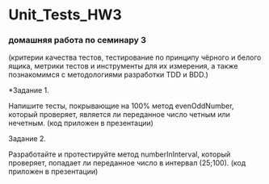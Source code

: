 # Unit_Tests_HW3
### домашняя работа по семинару 3
(критерии качества тестов, тестирование по принципу чёрного и белого ящика, метрики тестов и инструменты для их измерения, а также познакомимся с методологиями разработки TDD и BDD.)


*Задание 1.

Напишите тесты, покрывающие на 100% метод evenOddNumber, который проверяет, является ли переданное число четным или нечетным. (код приложен в презентации)

Задание 2.

Разработайте и протестируйте метод numberInInterval, который проверяет, попадает ли переданное число в интервал (25;100). (код приложен в презентации)

